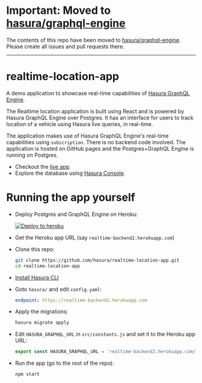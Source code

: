 # Important: Moved to [hasura/graphql-engine](https://github.com/hasura/graphql-engine/tree/master/community/examples/realtime-location-tracking)

The contents of this repo have been moved to [hasura/graphql-engine](https://github.com/hasura/graphql-engine/tree/master/community/examples/realtime-location-tracking). Please create all issues and pull requests there.

---

# realtime-location-app

A demo application to showcase real-time capabilities of [Hasura GraphQL
Engine](https://github.com/hasura/graphql-engine).

The Realtime location application is built using React and is powered by Hasura
GraphQL Engine over Postgres. It has an interface for users to track location of a vehicle using Hasura live queries, in real-time.

The application makes use of Hasura GraphQL Engine's real-time capabilities
using `subscription`. There is no backend code involved. The application is
hosted on GitHub pages and the Postgres+GraphQL Engine is running on Postgres.

- Checkout the [live app](https://hasura.github.io/realtime-location-app/).
- Explore the database using [Hasura
  Console](https://realtime-backend.herokuapp.com/).
  
# Running the app yourself

- Deploy Postgres and GraphQL Engine on Heroku:
  
  [![Deploy to
  heroku](https://www.herokucdn.com/deploy/button.svg)](https://heroku.com/deploy?template=https://github.com/hasura/graphql-engine-heroku)
- Get the Heroku app URL (say `realtime-backend2.herokuapp.com`)
- Clone this repo:
  ```bash
  git clone https://github.com/hasura/realtime-location-app.git
  cd realtime-location-app
  ```
- [Install Hasura CLI](https://docs.hasura.io/1.0/graphql/manual/hasura-cli/install-hasura-cli.html)
- Goto `hasura/` and edit `config.yaml`:
  ```yaml
  endpoint: https://realtime-backend2.herokuapp.com
  ```
- Apply the migrations:
  ```bash
  hasura migrate apply
  ```
- Edit `HASURA_GRAPHQL_URL` in `src/constants.js` and set it to the
  Heroku app URL:
  ```js
  export const HASURA_GRAPHQL_URL = 'realtime-backend2.herokuapp.com/v1alpha1/graphql';
  ```
- Run the app (go to the root of the repo):
  ```bash
  npm start
  ```
